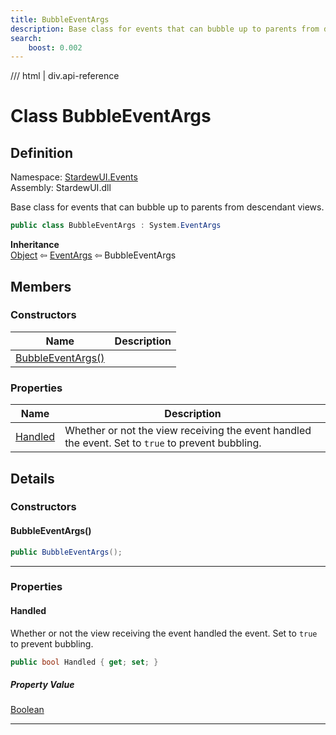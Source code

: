 ```yaml
---
title: BubbleEventArgs
description: Base class for events that can bubble up to parents from descendant views.
search:
    boost: 0.002
---
```


<link rel="stylesheet" href="/StardewUI/stylesheets/reference.css" />

/// html | div.api-reference

# Class BubbleEventArgs

## Definition

<div class="api-definition" markdown>

Namespace: [StardewUI.Events](index.md)  
Assembly: StardewUI.dll  

</div>

Base class for events that can bubble up to parents from descendant views.

```cs
public class BubbleEventArgs : System.EventArgs
```

**Inheritance**  
[Object](https://learn.microsoft.com/en-us/dotnet/api/system.object) ⇦ [EventArgs](https://learn.microsoft.com/en-us/dotnet/api/system.eventargs) ⇦ BubbleEventArgs

## Members

### Constructors

 | Name | Description |
| --- | --- |
| [BubbleEventArgs()](#bubbleeventargs) |  | 

### Properties

 | Name | Description |
| --- | --- |
| [Handled](#handled) | Whether or not the view receiving the event handled the event. Set to `true` to prevent bubbling. | 

## Details

### Constructors

#### BubbleEventArgs()



```cs
public BubbleEventArgs();
```

-----

### Properties

#### Handled

Whether or not the view receiving the event handled the event. Set to `true` to prevent bubbling.

```cs
public bool Handled { get; set; }
```

##### Property Value

[Boolean](https://learn.microsoft.com/en-us/dotnet/api/system.boolean)

-----

